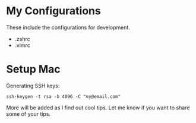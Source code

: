 # My Configurations

These include the configurations for development.

- .zshrc
- .vimrc

# Setup Mac

Generating SSH keys:

```
ssh-keygen -t rsa -b 4096 -C "my@email.com"
```

More will be added as I find out cool tips. Let me know if you want to share some of your tips.
